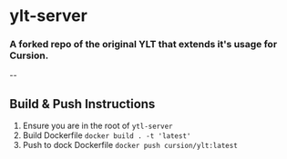 # ylt-server
### A forked repo of the original YLT that extends it's usage for Cursion.

--

## Build & Push Instructions
1. Ensure you are in the root of `ytl-server`
2. Build Dockerfile `docker build . -t 'latest'`
3. Push to dock Dockerfile `docker push cursion/ylt:latest`


